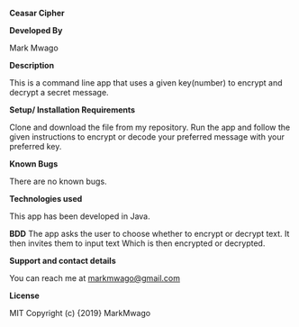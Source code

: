 **Ceasar Cipher**

**Developed By**

Mark Mwago

**Description**

This is a command line app that uses a given key(number) to encrypt and decrypt a secret message.

**Setup/ Installation Requirements**

Clone and download the file from my repository. Run the app and follow the given instructions to encrypt or decode your preferred message with your preferred key.

**Known Bugs**

There are no known bugs.

**Technologies used**

This app has been developed in Java.

**BDD**
The app asks the user to choose whether to encrypt or decrypt text.
It then invites them to input text
Which is then encrypted or decrypted.

**Support and contact details**

You can reach me at markmwago@gmail.com

**License**

MIT Copyright (c) {2019} MarkMwago
